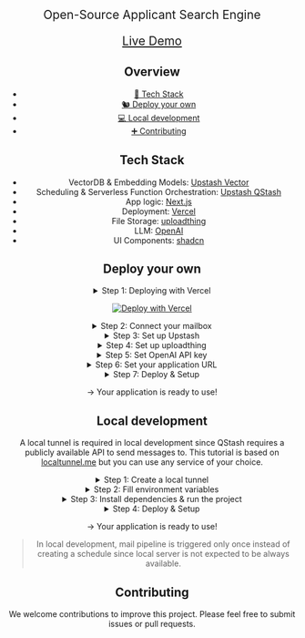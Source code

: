 <p align="center" size="20" style="font-size:1.5em;">Open-Source Applicant Search Engine</p>
<div align="center"><a style="font-size:1.5em;" href="https://purple-squirrel.vercel.app">Live Demo</a>

## Overview
- [🥞 Tech Stack](#tech-stack)
- [🐿️ Deploy your own](#deploy-your-own)
- [💻 Local development](#local-development)
- [➕ Contributing](#contributing)

## Tech Stack
- VectorDB & Embedding Models: [Upstash Vector](https://upstash.com)
- Scheduling & Serverless Function Orchestration: [Upstash QStash](https://upstash.com)
- App logic: [Next.js](https://nextjs.org)
- Deployment: [Vercel](https://vercel.com)
- File Storage: [uploadthing](https://uploadthing.com)
- LLM: [OpenAI](https://openai.com)
- UI Components: [shadcn](https://ui.shadcn.com/)

## Deploy your own
<details>
  <summary>Step 1: Deploying with Vercel</summary>

  1. Click the button below.
  2. Connect your GitHub account & create a Git repository as described.
  3. Fill the environment variables as described in the next steps.
</details>

[![Deploy with Vercel](https://vercel.com/button)](https://vercel.com/new/clone?repository-url=https%3A%2F%2Fgithub.com%2Fupstash%2Fpurple-squirrel&env=UPSTASH_VECTOR_REST_URL,UPSTASH_VECTOR_REST_TOKEN,QSTASH_URL,QSTASH_TOKEN,QSTASH_CURRENT_SIGNING_KEY,QSTASH_NEXT_SIGNING_KEY,IMAP_USERNAME,IMAP_PASSWORD,IMAP_HOST,IMAP_PORT,UPLOADTHING_TOKEN,OPENAI_API_KEY,NEXT_PUBLIC_URL)

<details>
  <summary>Step 2: Connect your mailbox</summary>

  **Note:** This tutorial will be based on Gmail, but you can set up an IMAP connection with any other provider.
  1. Complete the following steps described in [this tutorial](https://support.google.com/a/answer/9003945#imap_gmail&zippy=%2Cstep-turn-on-imap-in-gmail%2Cstep-create-and-use-app-passwords%2Cstep-turn-on-less-secure-apps).
     * Turn on Less secure apps.
     * Create and use App Passwords.
     * Turn on IMAP in Gmail.
  2. Fill the following environment variables in Vercel:
     * IMAP_USERNAME: Your mail address
     * IMAP_PASSWORD: App Password you generated
     * IMAP_HOST: imap.gmail.com
     * IMAP_PORT: 993
</details>

<details>
  <summary>Step 3: Set up Upstash</summary>

  1. Open an Upstash account.
  2. Switch to [Vector tab in Console](https://console.upstash.com/vector).
  3. Click Create Index.
  4. Think of a name and select a region close to your users, Embedding Model, Dimensions and Metric should be set like below.
  5. Click Next -> Click Create.
  6. Fill the following environment variables in Vercel, which can be found and copied in your index page:
      * UPSTASH_VECTOR_REST_URL: Your endpoint
      * UPSTASH_VECTOR_REST_TOKEN
  7. Switch to [QStash tab in Console](https://console.upstash.com/qstash)
  8. Fill the following environment variables in Vercel, which can be found and copied in your QStash page:
      * QSTASH_URL
      * QSTASH_TOKEN
      * QSTASH_CURRENT_SIGNING_KEY
      * QSTASH_NEXT_SIGNING_KEY
  > QStash free plan has a limit of 500 messages per day. This will limit your mail pipeline to approximately 200 applicants per day. We recommend upgrading to the pay as you go plan. See [QStash Pricing](https://upstash.com/pricing/qstash) for more information.


</details>

<details>
  <summary>Step 4: Set up uploadthing</summary>

  1. Sign in to uploadthing.
  2. Click Create a new app.
  3. Think of a name and select an app default region close to your users.
  4. Fill the following environment variables in Vercel, which can be found and copied in the API Keys tab:
     * UPLOADTHING_TOKEN

</details>

<details>
  <summary>Step 5: Set OpenAI API key</summary>

  1. Go to [OpenAI Platform -> API keys](https://platform.openai.com/api-keys) and login to your account.
  2. Click Create new secret key.
  3. Enter a name and click Create secret key.
  4. Don't forget to copy and save your key. Fill the following environment variable in Vercel:
     * OPENAI_API_KEY
</details>

<details>
  <summary>Step 6: Set your application URL</summary>

  1. Fill the following environment variables in Vercel:
     * NEXT_PUBLIC_URL: URL of your application (e.g. https://your-app.vercel.app)
</details>

<details>
  <summary>Step 7: Deploy & Setup</summary>

  1. Visit `https://your-app.vercel.app/setup` to set up your application.
</details>

→ Your application is ready to use!

## Local development
A local tunnel is required in local development since QStash requires a publicly available API to send messages to. This tutorial is based on [localtunnel.me](https://github.com/localtunnel/localtunnel) but you can use any service of your choice.
<details>
  <summary>Step 1: Create a local tunnel</summary>

  ```bash
  npx localtunnel --port 3000
  ```
</details>

<details>
  <summary>Step 2: Fill environment variables</summary>

  Copy the output URL and fill the following environment variable in `.env.local`

  ```bash
  LOCAL_TUNNEL_URL=<YOUR_URL>
  ```

  Fill the rest of the environment variables in `.env.local` as described in the [Deploy your own](#deploy-your-own) section.

</details>

<details>
  <summary>Step 3: Install dependencies & run the project</summary>

  ```bash
  npm install
  npm run dev
  ```
</details>

<details>
  <summary>Step 4: Deploy & Setup</summary>

  1. Visit `http://localhost:3000/setup` to set up your application.
</details>

→ Your application is ready to use!


> In local development, mail pipeline is triggered only once instead of creating a schedule since local server is not expected to be always available.

## Contributing

We welcome contributions to improve this project. Please feel free to submit issues or pull requests.